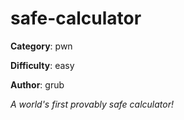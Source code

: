 safe-calculator
============

**Category**: pwn

**Difficulty**: easy

**Author**: grub

_A world's first provably safe calculator!_

